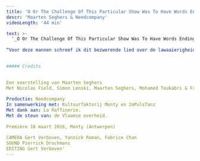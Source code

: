 ```yaml
---
title: 'O Or The Challenge Of This Particular Show Was To Have Words Ending In O'
descr: 'Maarten Seghers & Needcompany'
videoLength: '44 min'

text: >-
  '_O Or The Challenge Of This Particular Show Was To Have Words Ending In O is e_en Needcompany productie van Maarten Seghers in confrontatie met beeldend kunstenaars, muzikanten en dansers Fritz Welch, Simon Lenski, Nicolas Field en Mohamed Toukabri.  
  
“Voor deze mannen schreef ik dit bezwerende lied over de lawaaierigheid van het troosten. _The Challenge Of This Particular Show Was To Have Words Ending In O_ is een gevecht tussen koppige ritmiek en melodische stroop. Deze waarheid wordt verpatst: de verwondering over het bijna niets.” – Maarten Seghers  
‍

##### Credits

‍  
Een voorstelling van Maarten Seghers  
Met Nicolas Field, Simon Lenski, Maarten Seghers, Mohamed Toukabri & Fritz Welch  
  
Productie: Needcompany  
In samenwerking met: Kultuurfaktorij Monty en ImPulsTanz  
Met dank aan: La Raffinerie.  
Met de steun van: de Vlaamse overheid.  
  
Première 18 maart 2016, Monty (Antwerpen)  
  
CAMERA Gert Verboven, Yannick Roman, Fabrice Chan  
SOUND Pierrick Drochmans  
EDITING Gert Verboven'
---
```


